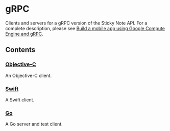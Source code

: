 # gRPC

Clients and servers for a gRPC version of the Sticky Note API.
For a complete description, please see
[Build a mobile app using Google Compute Engine and gRPC](https://cloud.google.com/solutions/mobile/mobile-compute-engine-grpc).

## Contents

### [Objective-C](Objective-C)

An Objective-C client.

### [Swift](Swift)

A Swift client.

### [Go](Go)

A Go server and test client.

